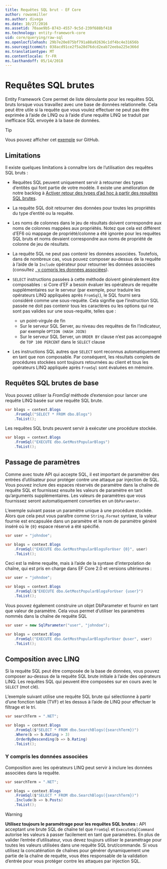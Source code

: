 ```yaml
---
title: Requêtes SQL brut - EF Core
author: rowanmiller
ms.author: divega
ms.date: 10/27/2016
ms.assetid: 70aae9b5-8743-4557-9c5d-239f688bf418
ms.technology: entity-framework-core
uid: core/querying/raw-sql
ms.openlocfilehash: 29b7e20e875bf791a88a92636c1df4bc4e31656b
ms.sourcegitcommit: 038acd91ce2f5a28d76dcd2eab72eeba225e366d
ms.translationtype: MT
ms.contentlocale: fr-FR
ms.lasthandoff: 05/14/2018
---
```

# <a name="raw-sql-queries"></a>Requêtes SQL brutes

Entity Framework Core permet de liste déroulante pour les requêtes SQL bruts lorsque vous travaillez avec une base de données relationnelle. Cela peut être utile si la requête que vous voulez effectuer ne peut pas être exprimée à l’aide de LINQ ou à l’aide d’une requête LINQ se traduit par inefficace SQL envoyée à la base de données.

> [!TIP]  
> Vous pouvez afficher cet [exemple](https://github.com/aspnet/EntityFramework.Docs/tree/master/samples/core/Querying) sur GitHub.

## <a name="limitations"></a>Limitations

Il existe quelques limitations à connaître lors de l’utilisation des requêtes SQL bruts :
* Requêtes SQL peuvent uniquement servir à retourner des types d’entités qui font partie de votre modèle. Il existe une amélioration de notre backlog à [Activer retour des types d’ad hoc à partir des requêtes SQL brutes](https://github.com/aspnet/EntityFramework/issues/1862).

* La requête SQL doit retourner des données pour toutes les propriétés du type d’entité ou la requête.

* Les noms de colonnes dans le jeu de résultats doivent correspondre aux noms de colonnes mappées aux propriétés. Notez que cela est différent d’EF6 où mappage de propriété/colonne a été ignorée pour les requêtes SQL bruts et noms devaient correspondre aux noms de propriété de colonne de jeu de résultats.

* La requête SQL ne peut pas contenir les données associées. Toutefois, dans de nombreux cas, vous pouvez composer au-dessus de la requête à l’aide de la `Include` opérateur pour retourner les données associées (consultez [, y compris les données associées](#including-related-data)).

* `SELECT` instructions passées à cette méthode doivent généralement être composables : si Core d’EF a besoin évaluer les opérateurs de requête supplémentaires sur le serveur (par exemple, pour traduire les opérateurs LINQ appliquées après `FromSql`), le SQL fourni sera considéré comme une sous-requête. Cela signifie que l’instruction SQL passée ne doit pas contenir tous les caractères ou les options qui ne sont pas valides sur une sous-requête, telles que :
  * un point-virgule de fin
  * Sur le serveur SQL Server, au niveau des requêtes de fin l’indicateur, par exemple `OPTION (HASH JOIN)`
  * Sur le serveur SQL Server, un `ORDER BY` clause n’est pas accompagné de `TOP 100 PERCENT` dans le `SELECT` clause

* Les instructions SQL autres que `SELECT` sont reconnus automatiquement en tant que non composable. Par conséquent, les résultats complets de procédures stockées sont toujours retournées au client et tous les opérateurs LINQ appliquée après `FromSql` sont évaluées en mémoire. 

## <a name="basic-raw-sql-queries"></a>Requêtes SQL brutes de base

Vous pouvez utiliser la *FromSql* méthode d’extension pour lancer une requête LINQ basée sur une requête SQL brute.

<!-- [!code-csharp[Main](samples/core/Querying/Querying/RawSQL/Sample.cs)] -->
``` csharp
var blogs = context.Blogs
    .FromSql("SELECT * FROM dbo.Blogs")
    .ToList();
```

Les requêtes SQL bruts peuvent servir à exécuter une procédure stockée.

<!-- [!code-csharp[Main](samples/core/Querying/Querying/RawSQL/Sample.cs)] -->
``` csharp
var blogs = context.Blogs
    .FromSql("EXECUTE dbo.GetMostPopularBlogs")
    .ToList();
```

## <a name="passing-parameters"></a>Passage de paramètres

Comme avec toute API qui accepte SQL, il est important de paramétrer des entrées d’utilisateur pour protéger contre une attaque par injection de SQL. Vous pouvez inclure des espaces réservés de paramètre dans la chaîne de requête SQL et fournissez ensuite les valeurs de paramètre en tant qu’arguments supplémentaires. Les valeurs de paramètres que vous fournissez seront automatiquement converties en un `DbParameter`.

L’exemple suivant passe un paramètre unique à une procédure stockée. Alors que cela peut vous paraître comme `String.Format` syntaxe, la valeur fournie est encapsulée dans un paramètre et le nom de paramètre généré inséré où le `{0}` espace réservé a été spécifié.

<!-- [!code-csharp[Main](samples/core/Querying/Querying/RawSQL/Sample.cs)] -->
``` csharp
var user = "johndoe";

var blogs = context.Blogs
    .FromSql("EXECUTE dbo.GetMostPopularBlogsForUser {0}", user)
    .ToList();
```

Ceci est la même requête, mais à l’aide de la syntaxe d’interpolation de chaîne, qui est pris en charge dans EF Core 2.0 et versions ultérieures :

<!-- [!code-csharp[Main](samples/core/Querying/Querying/RawSQL/Sample.cs)] -->
``` csharp
var user = "johndoe";

var blogs = context.Blogs
    .FromSql($"EXECUTE dbo.GetMostPopularBlogsForUser {user}")
    .ToList();
```

Vous pouvez également construire un objet DbParameter et fournir en tant que valeur de paramètre. Cela vous permet d’utiliser les paramètres nommés dans la chaîne de requête SQL

<!-- [!code-csharp[Main](samples/core/Querying/Querying/RawSQL/Sample.cs)] -->
``` csharp
var user = new SqlParameter("user", "johndoe");

var blogs = context.Blogs
    .FromSql("EXECUTE dbo.GetMostPopularBlogsForUser @user", user)
    .ToList();
```

## <a name="composing-with-linq"></a>Composition avec LINQ

Si la requête SQL peut être composée de la base de données, vous pouvez composer au-dessus de la requête SQL brute initiale à l’aide des opérateurs LINQ. Les requêtes SQL qui peuvent être composées sur en cours avec le `SELECT` (mot clé).

L’exemple suivant utilise une requête SQL brute qui sélectionne à partir d’une fonction table (TVF) et les dessus à l’aide de LINQ pour effectuer le filtrage et le tri.

<!-- [!code-csharp[Main](samples/core/Querying/Querying/RawSQL/Sample.cs)] -->
``` csharp
var searchTerm = ".NET";

var blogs = context.Blogs
    .FromSql($"SELECT * FROM dbo.SearchBlogs({searchTerm})")
    .Where(b => b.Rating > 3)
    .OrderByDescending(b => b.Rating)
    .ToList();
```

### <a name="including-related-data"></a>Y compris les données associées

Composition avec les opérateurs LINQ peut servir à inclure les données associées dans la requête.

<!-- [!code-csharp[Main](samples/core/Querying/Querying/RawSQL/Sample.cs)] -->
``` csharp
var searchTerm = ".NET";

var blogs = context.Blogs
    .FromSql($"SELECT * FROM dbo.SearchBlogs({searchTerm})")
    .Include(b => b.Posts)
    .ToList();
```

> [!WARNING]  
> **Utilisez toujours le paramétrage pour les requêtes SQL brutes :** API acceptant une brute SQL de chaîne tel que `FromSql` et `ExecuteSqlCommand` autorise les valeurs à passer facilement en tant que paramètres. En plus de valider l’entrée d’utilisateur, vous devez toujours utiliser le paramétrage pour toutes les valeurs utilisées dans une requête SQL brut/commande. Si vous utilisez la concaténation de chaînes pour générer dynamiquement une partie de la chaîne de requête, vous êtes responsable de la validation d’entrée pour vous protéger contre les attaques par injection SQL.
